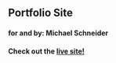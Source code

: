 ## Portfolio Site
#### for and by: Michael Schneider

#### Check out the [live site!](https://mschneider247.github.io/space-towel)